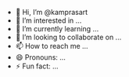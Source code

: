 - 👋 Hi, I’m @kamprasart
- 👀 I’m interested in ...
- 🌱 I’m currently learning ...
- 💞️ I’m looking to collaborate on ...
- 📫 How to reach me ...
- 😄 Pronouns: ...
- ⚡ Fun fact: ...

<!---
kamprasart/kamprasart is a ✨ special ✨ repository because its `README.md` (this file) appears on your GitHub profile.
You can click the Preview link to take a look at your changes.
--->
